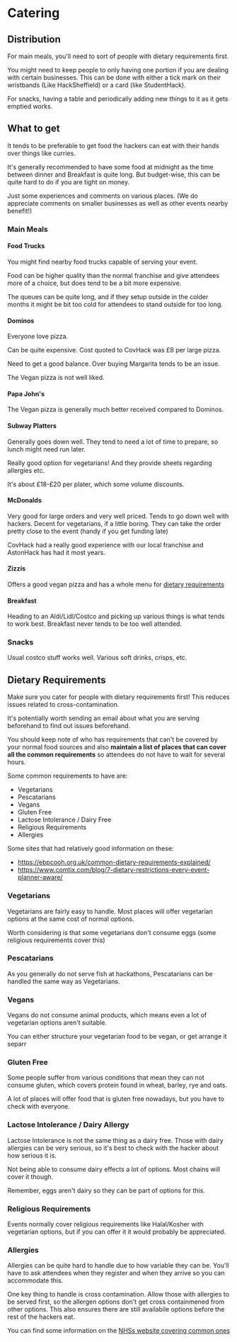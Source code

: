 # Catering

## Distribution

For main meals, you'll need to sort of people with dietary requirements first.

You might need to keep people to only having one portion if you are dealing 
with certain businesses. This can be done with either a tick mark on their 
wristbands (Like HackSheffield) or a card (like StudentHack).

For snacks, having a table and periodically adding new things to it as it gets
emptied works.

## What to get

It tends to be preferable to get food the hackers can eat with their hands
over things like curries.

It's generally recommended to have some food at midnight as the time between
dinner and Breakfast is quite long. But budget-wise, this can be quite hard
to do if you are tight on money.

Just some experiences and comments on various places. (We do appreciate comments
on smaller businesses as well as other events nearby benefit!)

### Main Meals

#### Food Trucks

You might find nearby food trucks capable of serving your event.

Food can be higher quality than the normal franchise and give attendees more of
a choice, but does tend to be a bit more expensive.

The queues can be quite long, and if they setup outside in the colder months
it might be bit too cold for attendees to stand outside for too long.

#### Dominos

Everyone love pizza.

Can be quite expensive. Cost quoted to CovHack was £8 per large pizza.

Need to get a good balance. Over buying Margarita tends to be an issue.

The Vegan pizza is not well liked.

#### Papa John's

The Vegan pizza is generally much better received compared to Dominos.

#### Subway Platters

Generally goes down well. They tend to need a lot of time to prepare, so lunch
might need run later.

Really good option for vegetarians! And they provide sheets regarding allergies
etc.

It's about £18-£20 per plater, which some volume discounts.

#### McDonalds

Very good for large orders and very well priced. Tends to go down well with
hackers. Decent for vegetarians, if a little boring. They can take the order
pretty close to the event (handy if you get funding late)

CovHack had a really good experience with our local franchise and AstonHack
has had it most years.


#### Zizzis

Offers a good vegan pizza and has a whole menu for [dietary requirements](https://www.zizzi.co.uk/data/menus/static_menus/1/pdf/autumn19-allergen-menu-tab-web.pdf)

#### Breakfast

Heading to an Aldi/Lidl/Costco and picking up various things is what tends to
work best. Breakfast never tends to be too well attended.

### Snacks

Usual costco stuff works well. Various soft drinks, crisps, etc.

## Dietary Requirements

Make sure you cater for people with dietary requirements first! This reduces
issues related to cross-contamination.

It's potentially worth sending an email about what you are serving beforehand
to find out issues beforehand. 

You should keep note of who has requirements that can't be covered by your
normal food sources and also **maintain a list of places that can cover all the
common requirements** so attendees do not have to wait for several hours.

Some common requirements to have are:

* Vegetarians
* Pescatarians
* Vegans
* Gluten Free
* Lactose Intolerance / Dairy Free
* Religious Requirements
* Allergies

Some sites that had relatively good information on these:

* <https://ebpcooh.org.uk/common-dietary-requirements-explained/>
* <https://www.comtix.com/blog/7-dietary-restrictions-every-event-planner-aware/>

### Vegetarians

Vegetarians are fairly easy to handle. Most places will offer vegetarian
options at the same cost of normal options.

Worth considering is that some vegetarians don't consume eggs (some religious
requirements cover this)

### Pescatarians

As you generally do not serve fish at hackathons, Pescatarians can be handled
the same way as Vegetarians.

### Vegans

Vegans do not consume animal products, which means even a lot of vegetarian
options aren't suitable.

You can either structure your vegetarian food to be vegan, or get arrange it
separr

### Gluten Free

Some people suffer from various conditions that mean they can not consume
gluten, which covers protein found in wheat, barley, rye and oats.

A lot of places will offer food that is gluten free nowadays, but you have to
check with everyone.

### Lactose Intolerance / Dairy Allergy

Lactose Intolerance is not the same thing as a dairy free. 
Those with dairy allergies can be very serious, 
so it's best to check with the hacker about how serious it is.

Not being able to consume dairy effects a lot of options. Most chains will
cover it though.

Remember, eggs aren't dairy so they can be part of options for this.

### Religious Requirements

Events normally cover religious requirements like Halal/Kosher with vegetarian
options, but if you can offer it it would probably be appreciated.

### Allergies

Allergies can be quite hard to handle due to how variable they can be. You'll
have to ask attendees when they register and when they arrive so you can
accommodate this.

One key thing to handle is cross contamination. Allow those with allergies to be served first,
so the allergen options don't get cross containmened from other options. 
This also ensures there are still availabile options before the rest of the hackers eat.

You can find some information on the [NHSs website covering common ones](https://www.nhs.uk/conditions/food-allergy/)
